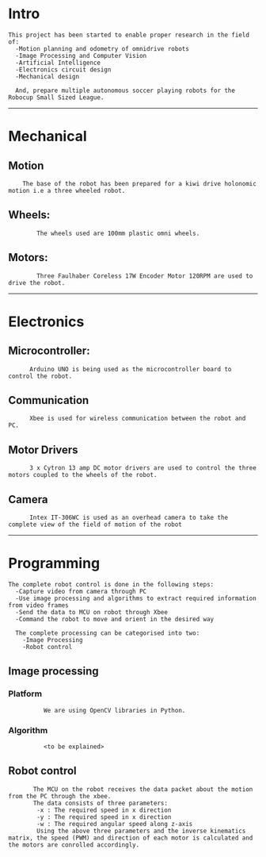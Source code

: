 # Intro
    This project has been started to enable proper research in the field of:
      -Motion planning and odometry of omnidrive robots
      -Image Processing and Computer Vision
      -Artificial Intelligence
      -Electronics circuit design
      -Mechanical design
      
      And, prepare multiple autonomous soccer playing robots for the Robocup Small Sized League.

------------------------------------------------------------------------------------------------------------------------

# Mechanical
    
  ## Motion
        The base of the robot has been prepared for a kiwi drive holonomic motion i.e a three wheeled robot.
        
  ## Wheels:
            The wheels used are 100mm plastic omni wheels.
        
  ## Motors:
            Three Faulhaber Coreless 17W Encoder Motor 120RPM are used to drive the robot.

------------------------------------------------------------------------------------------------------------------------

# Electronics
  
  ## Microcontroller:
          Arduino UNO is being used as the microcontroller board to control the robot.
      
  ## Communication
          Xbee is used for wireless communication between the robot and PC.
      
  ## Motor Drivers
          3 x Cytron 13 amp DC motor drivers are used to control the three motors coupled to the wheels of the robot.
          
  ## Camera
          Intex IT-306WC is used as an overhead camera to take the complete view of the field of motion of the robot

------------------------------------------------------------------------------------------------------------------------

# Programming

    The complete robot control is done in the following steps:
      -Capture video from camera through PC
      -Use image processing and algorithms to extract required information from video frames
      -Send the data to MCU on robot through Xbee
      -Command the robot to move and orient in the desired way
      
      The complete processing can be categorised into two:
        -Image Processing
        -Robot control
        
 ## Image processing
          
   ### Platform
              We are using OpenCV libraries in Python.
              
   ### Algorithm
              <to be explained>
              
 ## Robot control
           The MCU on the robot receives the data packet about the motion from the PC through the xbee.
           The data consists of three parameters:
            -x : The required speed in x direction
            -y : The required speed in x direction
            -w : The required angular speed along z-axis
            Using the above three parameters and the inverse kinematics matrix, the speed (PWM) and direction of each motor is calculated and the motors are conrolled accordingly.
             
